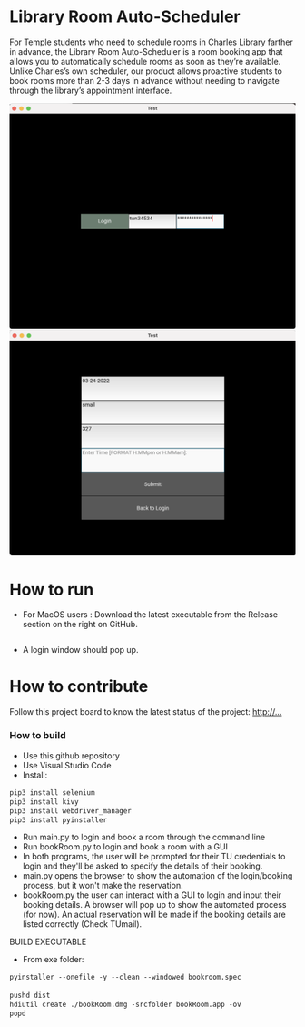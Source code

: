 # Library Room Auto-Scheduler
For Temple students who need to schedule rooms in Charles Library farther in advance, the Library Room Auto-Scheduler is a room booking app that allows you to automatically schedule rooms as soon as they’re available. Unlike Charles’s own scheduler, our product allows proactive students to book rooms more than 2-3 days in advance without needing to navigate through the library’s appointment interface.

![This is a screenshot.](images/login.png)
![This is a screenshot.](images/booking.png)

# How to run
- For MacOS users : Download the latest executable from the Release section on the right on GitHub. 

```
```
- A login window should pop up.

# How to contribute
Follow this project board to know the latest status of the project: [http://...]([https://github.com/cis3296s22/libraryroomscheduler/projects/2])  

### How to build
- Use this github repository
- Use Visual Studio Code
- Install:

```
pip3 install selenium
pip3 install kivy
pip3 install webdriver_manager
pip3 install pyinstaller

```
- Run main.py to login and book a room through the command line
- Run bookRoom.py to login and book a room with a GUI 
- In both programs, the user will be prompted for their TU credentials to login and they'll be asked to specify the details of their booking.
- main.py opens the browser to show the automation of the login/booking process, but it won't make the reservation. 
- bookRoom.py the user can interact with a GUI to login and input their booking details. A browser will pop up to show the automated process (for now). An actual reservation will be made if the booking details are listed correctly (Check TUmail).


BUILD EXECUTABLE

- From exe folder:
```
pyinstaller --onefile -y --clean --windowed bookroom.spec

pushd dist
hdiutil create ./bookRoom.dmg -srcfolder bookRoom.app -ov
popd

```

<!-- CREATE THE EXE FOLDER CONTENTS -->
<!-- pyinstaller --onefile -y --clean --windowed --name bookRoom --exclude-module _tkinter --exclude-module Tkinter --exclude-module enchant --exclude-module twisted ../proofOC/bookRoom.py -->
<!-- Change line 23 of bookroom.spec so it looks like : exe = EXE(pyz, Tree('../proofOC/'), -->

 
 
